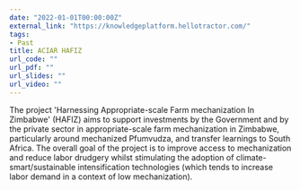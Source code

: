 ```yaml
---
date: "2022-01-01T00:00:00Z"
external_link: "https://knowledgeplatform.hellotractor.com/"
tags:
- Past
title: ACIAR HAFIZ
url_code: ""
url_pdf: ""
url_slides: ""
url_video: ""
---
```


The project 'Harnessing Appropriate-scale Farm mechanization In Zimbabwe' (HAFIZ) aims to support investments by the Government and by the private sector in appropriate-scale farm mechanization in Zimbabwe, particularly around mechanized Pfumvudza, and transfer learnings to South Africa. The overall goal of the project is to improve access to mechanization and reduce labor drudgery whilst stimulating the adoption of climate-smart/sustainable intensification technologies (which tends to increase labor demand in a context of low mechanization).